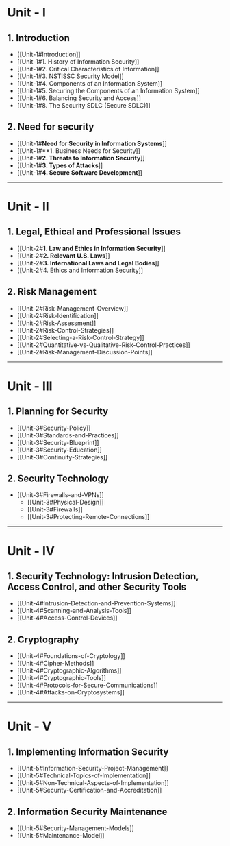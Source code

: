 


# Unit - I

## 1. Introduction
- [[Unit-1#Introduction]]
- [[Unit-1#1. History of Information Security]]
- [[Unit-1#2. Critical Characteristics of Information]]
- [[Unit-1#3. NSTISSC Security Model]]
- [[Unit-1#4. Components of an Information System]]
- [[Unit-1#5. Securing the Components of an Information System]]
- [[Unit-1#6. Balancing Security and Access]]
- [[Unit-1#8. The Security SDLC (Secure SDLC)]]
## 2. Need for security
- [[Unit-1#**Need for Security in Information Systems**]]
- [[Unit-1#**1. Business Needs for Security]]
- [[Unit-1#**2. Threats to Information Security**]]
- [[Unit-1#**3. Types of Attacks**]]
- [[Unit-1#**4. Secure Software Development**]]

---

# Unit - II

## 1. Legal, Ethical and Professional Issues
- [[Unit-2#**1. Law and Ethics in Information Security**]]
- [[Unit-2#**2. Relevant U.S. Laws**]]
- [[Unit-2#**3. International Laws and Legal Bodies**]]
- [[Unit-2#4. Ethics and Information Security]]

## 2. Risk Management
- [[Unit-2#Risk-Management-Overview]]
- [[Unit-2#Risk-Identification]]
- [[Unit-2#Risk-Assessment]]
- [[Unit-2#Risk-Control-Strategies]]
- [[Unit-2#Selecting-a-Risk-Control-Strategy]]
- [[Unit-2#Quantitative-vs-Qualitative-Risk-Control-Practices]]
- [[Unit-2#Risk-Management-Discussion-Points]]

---

# Unit - III

## 1. Planning for Security
- [[Unit-3#Security-Policy]]
- [[Unit-3#Standards-and-Practices]]
- [[Unit-3#Security-Blueprint]]
- [[Unit-3#Security-Education]]
- [[Unit-3#Continuity-Strategies]]

## 2. Security Technology
- [[Unit-3#Firewalls-and-VPNs]]
  - [[Unit-3#Physical-Design]]
  - [[Unit-3#Firewalls]]
  - [[Unit-3#Protecting-Remote-Connections]]

---

# Unit - IV

## 1. Security Technology: Intrusion Detection, Access Control, and other Security Tools
- [[Unit-4#Intrusion-Detection-and-Prevention-Systems]]
- [[Unit-4#Scanning-and-Analysis-Tools]]
- [[Unit-4#Access-Control-Devices]]

## 2. Cryptography
- [[Unit-4#Foundations-of-Cryptology]]
- [[Unit-4#Cipher-Methods]]
- [[Unit-4#Cryptographic-Algorithms]]
- [[Unit-4#Cryptographic-Tools]]
- [[Unit-4#Protocols-for-Secure-Communications]]
- [[Unit-4#Attacks-on-Cryptosystems]]

---

# Unit - V

## 1. Implementing Information Security
- [[Unit-5#Information-Security-Project-Management]]
- [[Unit-5#Technical-Topics-of-Implementation]]
- [[Unit-5#Non-Technical-Aspects-of-Implementation]]
- [[Unit-5#Security-Certification-and-Accreditation]]

## 2. Information Security Maintenance
- [[Unit-5#Security-Management-Models]]
- [[Unit-5#Maintenance-Model]]
